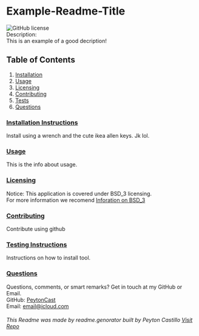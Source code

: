 
  <!--TILE AND DESCRIPTION-->
  # **Example-Readme-Title** 
  ![GitHub license](https://img.shields.io/badge/licensed_under-BSD_3-blue.svg) <br>
  Description: <br>
  This is an example of a good decription! 
 
  <!--TABLE OF CONTENTS-->
   ## Table of Contents
  1. [Installation](#install)
  2. [Usage](#usage)
  3. [Licensing](#licensing)
  4. [Contributing](#contribute)
  5. [Tests](#tests)
  5. [Questions](#questions)
 
  <!--INSTALLATION INSTRUCTIONS-->
  ### [Installation Instructions](install)
  Install using a wrench and the cute ikea allen keys. Jk lol.
 
  <!--USAGE--> 
  ### [Usage](usage)
  This is the info about usage.
 
   <!--LICENSING--> 
  
  ### [Licensing](licensing)
  Notice: This application is covered under BSD_3 licensing. <br>
  For more information we recomend [Inforation on BSD_3](https://www.google.com/search?q=BSD_3+licensing+information)
 
  <!--CONTRIBUTING-->
  ### [Contributing](contribute)
  Contribute using github
 
   <!--TESTS-->
  ### [Testing Instructions](tests)
  Instructions on how to install tool.
 
   <!--QUESTIONS-->
  ### [Questions](questions)
  Questions, comments, or smart remarks? Get in touch at my GitHub or Email. <br>
  GitHub: [PeytonCast](https:github.com/PeytonCast) <br>
  Email: email@icloud.com
        
  ###### This Readme was made by readme.genorator built by Peyton Castillo [Visit Repo](https://github.com/PeytonCast/readme.genorator)
